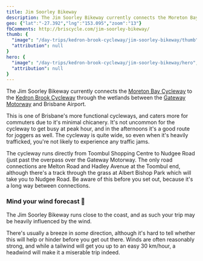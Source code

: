```yaml
---
title: Jim Soorley Bikeway
description: The Jim Soorley Bikeway currently connects the Moreton Bay Cycleway to the Kedron Brook Cycleway through the wetlands between theGateway Motorwayand Brisbane Airport.
geo: {"lat":"-27.392","lng":"153.095","zoom":"13"}
fbComments: http://briscycle.com/jim-soorley-bikeway/
thumb: {
  "image": "/day-trips/kedron-brook-cycleway/jim-soorley-bikeway/thumb",
  "attribution": null
}
hero: {
  "image": "/day-trips/kedron-brook-cycleway/jim-soorley-bikeway/hero",
  "attribution": null
}
---
```


The Jim Soorley Bikeway currently connects the <a href="../moreton-bay-cycleway/">Moreton Bay Cycleway</a> to the <a href="../kedron-brook-cycleway/">Kedron Brook Cycleway</a> through the wetlands between the <a href="../gateway-bridge-cycleway/">Gateway Motorway</a> and Brisbane Airport.

This is one of Brisbane's more functional cycleways, and caters more for commuters due to it's minimal chicanery. It's not uncommon for the cycleway to get busy at peak hour, and in the afternoons it's a good route for joggers as well. The cycleway is quite wide, so even when it's heavily trafficked, you're not likely to experience any traffic jams.

The cycleway runs directly from Toombul Shopping Centre to Nudgee Road (just past the overpass over the Gateway Motorway. The only road connections are Melton Road and Hadley Avenue at the Toombul end, although there's a track through the grass at Albert Bishop Park which will take you to Nudgee Road. Be aware of this before you set out, because it's a long way between connections.

<h3>Mind your wind forecast 💨</h3>
The Jim Soorley Bikeway runs close to the coast, and as such your trip may be heavily influenced by the wind.

There's usually a breeze in <em>some</em> direction, although it's hard to tell whether this will help or hinder before you get out there. Winds are often reasonably strong, and while a tailwind will get you up to an easy 30 km/hour, a headwind will make it a miserable trip indeed.
